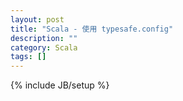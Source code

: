 ```yaml
---
layout: post
title: "Scala - 使用 typesafe.config"
description: ""
category: Scala
tags: []
---
```

{% include JB/setup %}
